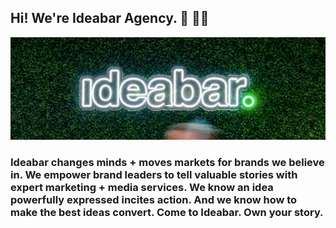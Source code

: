 ## Hi! We're Ideabar Agency. 👋 🧑‍💻

<img src="https://raw.githubusercontent.com/ideabar/ideabar/master/_assets/gh-profile-header-compressed.jpg" alt="Banner that says Ideabar in neon lights">

### Ideabar changes minds + moves markets for brands we believe in. We empower brand leaders to tell valuable stories with expert marketing + media services. We know an idea powerfully expressed incites action. And we know how to make the best ideas convert. Come to Ideabar. Own your story.

<!--
**ideabar/ideabar** is a ✨ _special_ ✨ repository because its `README.md` (this file) appears on your GitHub profile.

Here are some ideas to get you started:

- 🔭 I’m currently working on ...
- 🌱 I’m currently learning ...
- 👯 I’m looking to collaborate on ...
- 🤔 I’m looking for help with ...
- 💬 Ask me about ...
- 📫 How to reach me: ...
- 😄 Pronouns: ...
- ⚡ Fun fact: ...
-->
